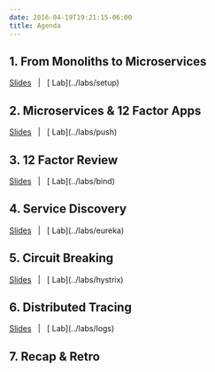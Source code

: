 ```yaml
---
date: 2016-04-19T19:21:15-06:00
title: Agenda
---
```


## 1. From Monoliths to Microservices

<a href="/slides/#/" target="_blank">
  <i class="fa fa-tv"></i> Slides</a> &nbsp; | &nbsp; [<i class="fa fa-flask"></i> Lab](../labs/setup)


## 2. Microservices & 12 Factor Apps

<a href="/slides/#/12" target="_blank">
  <i class="fa fa-tv"></i> Slides</a> &nbsp; | &nbsp; [<i class="fa fa-flask"></i> Lab](../labs/push)


## 3. 12 Factor Review

<a href="/slides/#/20" target="_blank">
  <i class="fa fa-tv"></i> Slides</a> &nbsp; | &nbsp; [<i class="fa fa-flask"></i> Lab](../labs/bind)


## 4. Service Discovery

<a href="/slides/#/26" target="_blank">
  <i class="fa fa-tv"></i> Slides</a> &nbsp; | &nbsp; [<i class="fa fa-flask"></i> Lab](../labs/eureka)


## 5. Circuit Breaking

<a href="/slides/#/33" target="_blank">
  <i class="fa fa-tv"></i> Slides</a> &nbsp; | &nbsp; [<i class="fa fa-flask"></i> Lab](../labs/hystrix)


## 6. Distributed Tracing

<a href="/slides/#/40" target="_blank">
  <i class="fa fa-tv"></i> Slides</a> &nbsp; | &nbsp; [<i class="fa fa-flask"></i> Lab](../labs/logs)


## 7. Recap & Retro
